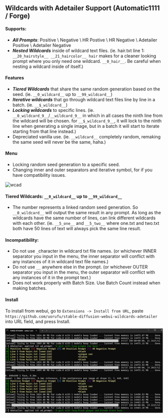 ## Wildcards with Adetailer Support (Automatic1111 / Forge)

#### Supports:
* ***All Prompts***: Positive \ Negative \ HR Postive \ HR Negative \ Adetailer Positive \ Adetailer Negative
* ***Nested Wildcards*** inside of wildcard text files. (ie. hair.txt line 1: `__20_hairstyle__ __21_haircolor__ hair` makes for a cleaner looking prompt where you only need one wildcard. `__0_hair__`. Be careful when nesting a wildcard inside of itself.)

#### Features
* ***Tiered Wildcards*** that share the same random generation based on the seed. (ie. `__0_wildcard__` up to `__99_wildcard__`)
* ***Iterative wildcards*** that go through wildcard text files line by line in a batch. (ie. `__$_wildcard__`)
* ***Locking wildcards*** to specific lines. (ie. `__0_wildcard_9__`/`__wildcard_9__` in which in all cases the ninth line from the wildcard will be chosen. for `__$_wildcard_9__`, it will lock to the ninth line when generating a single image, but in a batch it will start to iterate starting from that line instead.)
* Depreciated vanilla use. (ie. `__wildcard__` completely random, remaking the same seed will never be the same, haha.)
#### Menu
* Locking random seed generation to a specific seed.
* Changing inner and outer separators and iterative symbol, for if you have compatibility issues.
<img width="1740" height="334" alt="wcad" src="https://github.com/user-attachments/assets/72c49e9c-dc1c-4e55-87b7-e0bc956266a5" />

#### Tiered Wildcards: `__0_wildcard__` up to `__99_wildcard__`
* The number represents a linked random seed generation. So `__0_wildcard__` will output the same result in any prompt. As long as the wildcards have the same number of lines, can link different wildcards with each other. (ie. `__5_one__` and `__5_two__` where one.txt and two.txt both have 50 lines of text will always pick the same line result.

#### Incompatibility:
- Do not use `_`character in wildcard txt file names. (or whichever INNER separator you input in the menu, the inner separator will conflict with any instances of it in wildcard text file names.)
- Do not use `__` anywhere else in the prompt. (or whichever OUTER separator you input in the menu, the outer separator will conflict with any instances of it in the prompt text.)
- Does not work properly with Batch Size. Use Batch Count instead when making batches.

#### Install
To install from webui, go to `Extensions -> Install from URL`, paste `https://github.com/uorufu/stable-diffusion-webui-wildcards-adetailer`
into URL field, and press Install.

![Screenshot](https://raw.githubusercontent.com/uorufu/stable-diffusion-webui-wildcards-adetailer/refs/heads/master/ss.png)

